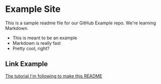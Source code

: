 # Example Site

This is a sample readme file for our GitHub Example repo. We're learning Markdown.

* This is meant to be an example
* Markdown is really fast
* Pretty cool, right?

## Link Example
[The tutorial I'm following to make this README](https://www.youtube.com/watch?v=yXY3f9jw7fg) 